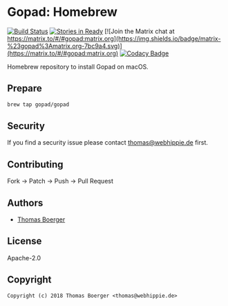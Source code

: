 # Gopad: Homebrew

[![Build Status](http://github.dronehippie.de/api/badges/gopad/homebrew-gopad/status.svg)](http://github.dronehippie.de/gopad/homebrew-gopad)
[![Stories in Ready](https://badge.waffle.io/gopad/gopad-api.svg?label=ready&title=Ready)](http://waffle.io/gopad/gopad-api)
[![Join the Matrix chat at https://matrix.to/#/#gopad:matrix.org](https://img.shields.io/badge/matrix-%23gopad%3Amatrix.org-7bc9a4.svg)](https://matrix.to/#/#gopad:matrix.org)
[![Codacy Badge](https://api.codacy.com/project/badge/Grade/28a8333848cc4d85901b4f7281629665)](https://www.codacy.com/app/gopad/homebrew-gopad?utm_source=github.com&amp;utm_medium=referral&amp;utm_content=gopad/homebrew-gopad&amp;utm_campaign=Badge_Grade)


Homebrew repository to install Gopad on macOS.


## Prepare

```bash
brew tap gopad/gopad
```


## Security

If you find a security issue please contact thomas@webhippie.de first.


## Contributing

Fork -> Patch -> Push -> Pull Request


## Authors

* [Thomas Boerger](https://github.com/tboerger)


## License

Apache-2.0


## Copyright

```
Copyright (c) 2018 Thomas Boerger <thomas@webhippie.de>
```
